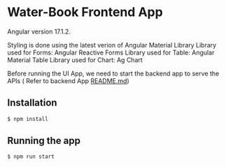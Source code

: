 # Water-Book Frontend App

Angular version 17.1.2.

Styling is done using the latest verion of Angular Material Library
Library used for Forms: Angular Reactive Forms
Library used for Table: Angular Material Table
Library used for Chart: Ag Chart

Before running the UI App, we need to start the backend app to serve the APIs ( Refer to backend App [README.md](https://github.com/dechkechamada/Water-Book-backend-app/blob/master/README.md))

## Installation

```bash
$ npm install
```

## Running the app

```bash
$ npm run start

```

